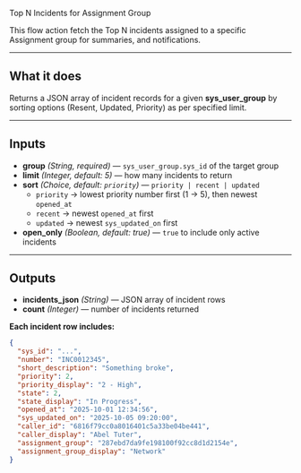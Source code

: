 Top N Incidents for Assignment Group 

This flow action fetch the Top N incidents assigned to a specific Assignment group for summaries, and notifications.

---

## What it does
Returns a JSON array of incident records for a given **sys_user_group** by sorting options (Resent, Updated, Priority) as per specified limit.

---

## Inputs
- **group** *(String, required)* — `sys_user_group.sys_id` of the target group  
- **limit** *(Integer, default: 5)* — how many incidents to return  
- **sort** *(Choice, default: `priority`)* — `priority | recent | updated`  
  - `priority` → lowest priority number first (1 → 5), then newest `opened_at`  
  - `recent` → newest `opened_at` first  
  - `updated` → newest `sys_updated_on` first  
- **open_only** *(Boolean, default: true)* — `true` to include only active incidents

---

## Outputs
- **incidents_json** *(String)* — JSON array of incident rows  
- **count** *(Integer)* — number of incidents returned

**Each incident row includes:**
```json
{
  "sys_id": "...",
  "number": "INC0012345",
  "short_description": "Something broke",
  "priority": 2,
  "priority_display": "2 - High",
  "state": 2,
  "state_display": "In Progress",
  "opened_at": "2025-10-01 12:34:56",
  "sys_updated_on": "2025-10-05 09:20:00",
  "caller_id": "6816f79cc0a8016401c5a33be04be441",
  "caller_display": "Abel Tuter",
  "assignment_group": "287ebd7da9fe198100f92cc8d1d2154e",
  "assignment_group_display": "Network"
}
